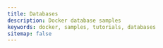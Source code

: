```yaml
---
title: Databases
description: Docker database samples
keywords: docker, samples, tutorials, databases
sitemap: false
---
```



